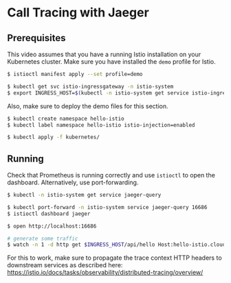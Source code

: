 # Call Tracing with Jaeger

## Prerequisites

This video assumes that you have a running Istio installation on your Kubernetes cluster. Make sure you have installed the `demo` profile for Istio.

```bash
$ istioctl manifest apply --set profile=demo

$ kubectl get svc istio-ingressgateway -n istio-system
$ export INGRESS_HOST=$(kubectl -n istio-system get service istio-ingressgateway -o jsonpath='{.status.loadBalancer.ingress[0].ip}')
```

Also, make sure to deploy the demo files for this section.

```bash
$ kubectl create namespace hello-istio
$ kubectl label namespace hello-istio istio-injection=enabled

$ kubectl apply -f kubernetes/
```

## Running

Check that Prometheus is running correctly and use `istioctl` to open the dashboard. Alternatively, use port-forwarding.

```bash
$ kubectl -n istio-system get service jaeger-query

$ kubectl port-forward -n istio-system service jaeger-query 16686
$ istioctl dashboard jaeger

$ open http://localhost:16686

# generate some traffic
$ watch -n 1 -d http get $INGRESS_HOST/api/hello Host:hello-istio.cloud
```

For this to work, make sure to propagate the trace context HTTP headers to downstream services as described here: https://istio.io/docs/tasks/observability/distributed-tracing/overview/